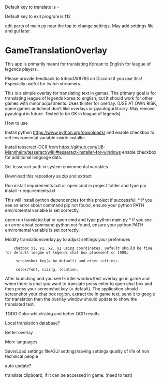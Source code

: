 Default key to translate is =

Default key to exit program is f12

edit parts of main.py near the top to change settings. May add settings file and gui later.

# GameTranslationOverlay
This app is primarily meant for translating Korean to English for league of legends players.

Please provide feedback to trihard7#8793 on Discord if you use this!
Especially useful for twitch streamers.

This is a simple overlay for translating text in games. The primary goal is for translating league of legends korea to english, but it should work for other games with minor adjustments. 
Uses tkinter for overlay. (USE AT OWN RISK, some games anticheat don't like overlays or pyautogui library. May remove pyautogui in future. Tested to be OK in league of legends)

How to use

Install python https://www.python.org/downloads/ and enable checkbox to set enviromental variable inside installer

Install tesseract-OCR from https://github.com/UB-Mannheim/tesseract/wiki#tesseract-installer-for-windows enable checkbox for additional language data. 

Set tesseract path in system enviromental variables.

Download this repository as zip and extract

Run install requirements.bat or open cmd in project folder and type pip install -r requirements.txt

This will install python dependencies for this project if successful. * If you see an error about command pip not found, ensure your python PATH enviromental variable is set correctly.

open run translator.bat or open cmd and type python main.py * If you see an error about command python not found, ensure your python PATH enviromental variable is set correctly.


Modify translationoverlay.py to adjust settings your prefrences 

        chatbox x1, y1, x2, y2 using coordinates. Default should be fine for default league of legends chat box placement on 1080p
  
         screenshot key(= by default) and other settings.
  
         color/font, sizing, location. 


After launching and you see tk inter window/test overlay go in game and when there is chat you want to translate press enter to open chat box and then press your screenshot key (= default). The application should screenshot your chat box region, extract the in game text, send it to google for translation then the overlay window should update to show the translated text. 


TODO
Color whitelisting and better OCR results

Local translation database?

Better overlay

More languages

Save/Load settings file/GUI settings/saving settings quality of life of non technical people

auto update?

translate clipboard, if it can be accessed in game. (need to test)
